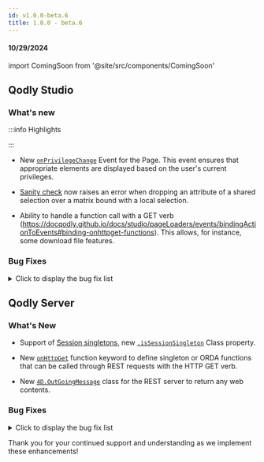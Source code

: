 ```yaml
---
id: v1.0.0-beta.6
title: 1.0.0 - beta.6
---
```




#### 10/29/2024

import ComingSoon from '@site/src/components/ComingSoon'


## Qodly Studio

<h3>What's new</h3>

:::info Highlights


:::

- New [`onPrivilegeChange`](../studio/pageLoaders/pageLoaderOverview#triggers-and-events) Event for the Page. This event ensures that appropriate elements are displayed based on the user's current privileges.

- [Sanity check](../studio/pageLoaders/pageLoaderOverview.md#sanity-check) now raises an error when dropping an attribute of a shared selection over a matrix bound with a local selection. 

- Ability to handle a function call with a GET verb (https://docqodly.github.io/docs/studio/pageLoaders/events/bindingActionToEvents#binding-onhttpget-functions). This allows, for instance, some download file features.

<h3>Bug Fixes </h3>

<details><summary>Click to display the bug fix list</summary>

- Explorer - can't delete or duplicate a page. 
- Navigation - Can't use the property of an object as a value for a navigation event. 
- When we zoom the debugger the breakpoint and the arrow are not properly displayed. 
- the dialog border doesn't appear properly in edition mode. (
- Matrix - The matrix starts flickering in editing mode when I use a percentage width. 
- Disable component - i can't reset value of the disable property. 
- Roles and privileges - delete icon doesn't appear in the popup. 
- Explorer (Classes) - Rename a class in the Model always causes a message about the selection class. 
- Debugger - the debugger throws an error code 1006 when trying to attach it.
- the message of incorrect state name doesn't appear properly. 
- Bug with the page loader component in a dialog.
- Explorer - Classes are not grouped correctly. 
- State condition operators are wrong with entitysel.length. 
- Preview app - Change the preview page wording.
- Entity info disappear from matrix after entity update. 
- OutgoingMessage class support - Passing an entity selection as parameter fails. 
- Model Editor - the icon of byte type is incorrect. 
- Matrix layout broken once again.
- States - The icon is not correct for the 'Current state' type. 
- 2 cases where navigation does not work properly with states. 
- No sanity check error appears if we use an incorrect Datasource name in the function event.
- Web form setError() - No snack bar is displayed (function called on an entity datasource).
- States - Conditional state involving a boolean datasource. 
- States - Conditions type "current state" doesn't work properly. 
- Debugger - the commented code can be executed from the debugger if its selected. 
- States - The state isn't refreshed after using the standard logout action. 
- States - The width of the condition menu changes when the condition type is modified. 
- States - An error appears when we use the 'boolean' value type in the conditions. 
- States - Apply a state in the tabs component, forcing the first tab to be redisplayed. 
- Shared folder - some images can't be viewed in Qodly. 
- Debugger - the edit and delete icons of the expressions in the expression watcher are not same color and way too close to one another. 
- Default state with no condition gets disabled.
- Debugger - Incorrect debugger error message after detaching the debugger. 
- Components - The 'disabled' property is always touched by default.
- Events - The Qodly source name is not displayed in the navigation event.
- Datasources - The namespace name is set as the result of the function.
- Datasources - create action doesn't work for an entity created from a selection. 
- States - The condition "starts with" doesn't work. 
- I can Drag and Drop components in Canvas even if we have the dialog open (edition mode).
- CRUD Operations - No sanity check error appears if we use an incorrect Datasource name in the copy event of a qodly source or a selected element.
- CRUD Operations - Images of the next entity are not displayed after dropping the selected element. 
- Custom Component : Fetching only declared attributes (Inside Matrix).
- When we delete a shared Qodlysource from a condition, the namespace's name replaces it in the input.
- Drag and Drop a Qodlysource of type array and object inside a nested stylebox doesn't work properly. 
- Debugger - After detaching the debugger in qodly studio , an error message is displayed. 
- the backgound of the dialog applied in the canvas (edition mode). 
- Dialog: border raduis working in Render Mode but not build mode. 
- Matrix - after deleting an item the scroll is not positioned in the right element. 
- When dropping an attribute of a shared selection over a matrix bound with a local selection the dropped attribute should have the correct/local datasource namespace. 
- SelectBox - the search doesn't work properly in preview Mode. 
- Events - The events of the hidden component are not displayed in the contextual panel. 
- Events- New On Loaded event badly displayed on old apps. 
- Dialog: not responsive if we use percentage values to the dimensions. 
- Dialogs - Data is not displayed for the selected element. 
- QodlySource refactoring - the Qodlysource isn't updated in the custom component. 
- Button - the background color value is lost with the porpertie disable. 
- the white color of datastore class and pages should be corrected.
- Datatable - the selected element is lost when we sort the column. 
- Image not displayed in a matrix item if we use the property "image source" or the property "default image source". 
- states - the list of operators doesn't appear. 
- the user class name disappear (in tab).
- ctrl/cmd + s (save) doesn't work for code editor. 
- States - Condition involving the parent state does not work anymore. 
- Bound texts show nothing. 
- Dialogs - The property disable is useless for dialogs.
- States/conditions : Comparators are not depending on datasource type.
- Selectbox layout discrepancy between webform editor and preview/render. 
- Welcome tour : Creating DataClass attributes step is not accessible with button previous. 
- The wrong image appears in Item lists when we add an Item Shopping cart template (image inside matrix).
- When using the CSS Flex in the canvas, the appearance of the range input element may not be displayed correctly.
- Events / copy datassource - Copy $This in a shared datasource on mouse enter fails. 
- helper tips - the links in (Catalog - A Window to Your Datastore) dialog don't work. 
- Craft components - the names of the craft components are not aligned.


</details>


## Qodly Server

<h3> What's New </h3>

- Support of [Session singletons](../language/basics/lang-classes.md#session-singleton), new [`.isSessionSingleton`](../language/ClassClass.md#issingleton) Class property.

- New [`onHttpGet`](../orda/data-model.md#onhttpget-keyword) function keyword to define singleton or ORDA functions that can be called through REST requests with the HTTP GET verb.

- New [`4D.OutGoingMessage`](../language/OutGoingMessageClass.md) class for the REST server to return any web contents. 



<h3>Bug Fixes </h3>

<details><summary>Click to display the bug fix list</summary>

- Qodly Studio - the LSP gets disconnected when clicking on go to definition or modifying the code of the user component.

</details>

Thank you for your continued support and understanding as we implement these enhancements!
